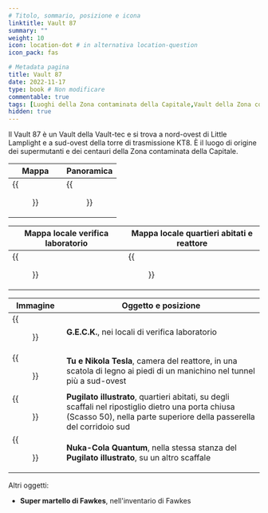 ```yaml
---
# Titolo, sommario, posizione e icona
linktitle: Vault 87
summary: ""
weight: 10
icon: location-dot # in alternativa location-question
icon_pack: fas

# Metadata pagina
title: Vault 87
date: 2022-11-17
type: book # Non modificare
commentable: true
tags: [Luoghi della Zona contaminata della Capitale,Vault della Zona contaminata della Capitale] 
hidden: true
---
```




Il Vault 87 è un Vault della Vault-tec e si trova a nord-ovest di Little Lamplight e a sud-ovest della torre di trasmissione KT8. È il luogo di origine dei supermutanti e dei centauri della Zona contaminata della Capitale.

| Mappa                                | Panoramica                                |
| ------------------------------------ | ----------------------------------------- |
| {{<figure src="fo3/Vault_87_loc.webp">}} | {{<figure src="fo3/Vault_87_entrance.webp">}} |

| Mappa locale verifica laboratorio              | Mappa locale quartieri abitati e reattore |
| ---------------------------------------------- | ----------------------------------------- |
| {{<figure src="fo3/Vault_87_test_labs_map.webp">}} | {{<figure src="fo3/V87_RC_and_LQ_map.webp">}} |

| Immagine                                              | Oggetto e posizione                                                                                                                                                         |
| ----------------------------------------------------- | --------------------------------------------------------------------------------------------------------------------------------------------------------------------------- |
| {{<figure src="fo3/GECK_released_from_chamber.webp">}}    | **G.E.C.K.**,  nei locali di verifica laboratorio                                                                                                                           |
| {{<figure src="fo3/Nikola_Tesla_and_You_Vault_87.webp">}} | **Tu e Nikola Tesla**, camera del reattore,  in una scatola di legno ai piedi di un manichino nel tunnel più a sud-ovest                                                    |
| {{<figure src="fo3/FO3_PI_Vault_87.webp">}}               | **Pugilato illustrato**, quartieri abitati, su degli scaffali nel ripostiglio dietro una porta chiusa (Scasso 50), nella parte superiore della passerella del corridoio sud |
| {{<figure src="fo3/FO3_Vault_87_Quantum.webp">}}          | **Nuka-Cola Quantum**, nella stessa stanza del **Pugilato illustrato**, su un altro scaffale                                                                                |


Altri oggetti:
- **Super martello di Fawkes**,  nell'inventario di Fawkes


